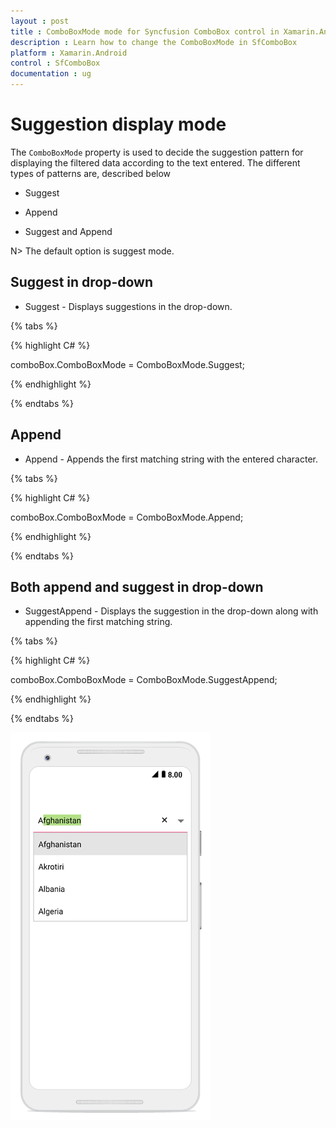 ```yaml
---
layout : post
title : ComboBoxMode mode for Syncfusion ComboBox control in Xamarin.Android
description : Learn how to change the ComboBoxMode in SfComboBox 
platform : Xamarin.Android
control : SfComboBox
documentation : ug
---
```


# Suggestion display mode

The `ComboBoxMode` property is used to decide the suggestion pattern for displaying the filtered data according to the text entered. The different types of patterns are, described below

* Suggest

* Append

* Suggest and Append

N> The default option is suggest mode.

## Suggest in drop-down 

* Suggest - Displays suggestions in the drop-down.

{% tabs %}

{% highlight C# %}
	
comboBox.ComboBoxMode = ComboBoxMode.Suggest;	

{% endhighlight %}

{% endtabs %}

## Append

* Append - Appends the first matching string with the entered character.

{% tabs %}

{% highlight C# %}
	
comboBox.ComboBoxMode = ComboBoxMode.Append;

{% endhighlight %}

{% endtabs %}

## Both append and suggest in drop-down
	
* SuggestAppend - Displays the suggestion in the drop-down along with appending the first matching string.

{% tabs %}

{% highlight C# %}
	
comboBox.ComboBoxMode = ComboBoxMode.SuggestAppend;

{% endhighlight %}

{% endtabs %}

![](images/comboboxmode.png)
 
